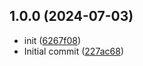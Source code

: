 ## 1.0.0 (2024-07-03)

* init ([6267f08](https://github.com/odinGitGmail/odinGG-NetCoreTools/commit/6267f08))
* Initial commit ([227ac68](https://github.com/odinGitGmail/odinGG-NetCoreTools/commit/227ac68))




